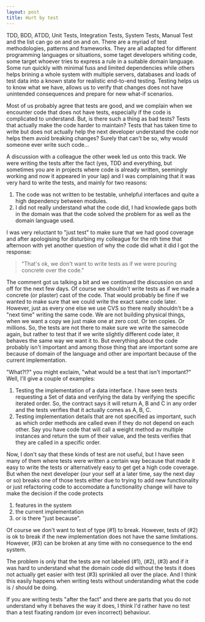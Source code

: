```yaml
---
layout: post
title: Hurt by test
---
```


TDD, BDD, ATDD, Unit Tests, Integration Tests, System Tests, Manual Test and the list can go on and on and on. There are a myriad of test methodologies, patterns and frameworks. They are all adapted for different programming languages or situations, some taget developers whiting code, some target whoever tries to express a rule in a suitable domain language. Some run quickly with minimal fuss and limited dependencies while others helps brining a whole system with multiple servers, databases and loads of test data into a known state for realistic end-to-end testing. Testing helps us to know what we have, allows us to verify that changes does not have unintended consequences and prepare for new what-if scenarios. 

Most of us probably agree that tests are good, and we complain when we encounter code that does not have tests, especially if the code is complicated to understand. But, is there such a thing as bad tests? Tests that actually make the code harder to maintain? Tests that has taken time to write but does not actually help the next developer understand the code nor helps them avoid breaking changes? Surely that can't be so, why would someone ever write such code...

A discussion with a colleague the other week led us onto this track. We were writing the tests after the fact (yes, TDD and everything, but sometimes you are in projects where code is already written, seemingly working and now it appeared in your lap) and I was complaining that it was very hard to write the tests, and mainly for two reasons:

1. The code was not written to be testable, unhelpful interfaces and quite a high dependency between modules.
2. I did not really understand what the code did, I had knowlede gaps both in the domain was that the code solved the problem for as well as the domain language used.

I was very reluctant to "just test" to make sure that we had good coverage and after apologising for disturbing my colleague for the nth time that afternoon with yet another question of why the code did what it did I got the response: 

> "That's ok, we don't want to write tests as if we were pouring concrete over the code."

The comment got us talking a bit and we continued the discussion on and off for the next few days. Of course we shouldn't write tests as if we made a concrete (or plaster) cast of the code. That would probably be fine if we wanted to make sure that we could write the exact same code later. However, just as every one else we use CVS so there really shouldn't be a "next time" writing the same code. We are not building physical things, when we want a copy we just make one at zero cost. Or ten copies. Or millions. So, the tests are not there to make sure we write the samecode again, but rather to test that if we write slightly different code later, it behaves the same way we want it to. But everything about the code probably isn't important and among those thing that are important some are because of domain of the language and other are important because of the current implementation.

"What?!?" you might exclaim, "what would be a test that isn't important?" Well, I'll give a couple of examples:

1. Testing the implementation of a data interface. I have seen tests requesting a Set of data and verifying the data by verifying the specific iterated order. So, the contract says it will return A, B and C in any order and the tests verifies that it actually comes as A, B, C.
2. Testing implementation details that are not specified as important, such as which order methods are called even if they do not depend on each other. Say you have code that will call a weight method av multiple instances and return the sum of their value, and the tests verifies that they are called in a specific order.

Now, I don't say that these kinds of test are not useful, but I have seen many of them where tests were written a certain way because that made it easy to write the tests or alternatively easy to get get a high code coverage. But when the next developer (our your self at a later time, say the next day or so) breaks one of those tests either due to trying to add new functionality or just refactoring code to accomodate a functionality change will have to make the decision if the code protects 

1. features in the system
2. the current implementation
3. or is there "just because". 

Of course we don't want to test of type (#1) to break. However, tests of (#2) is ok to break if the new implementation does not have the same limitations. However, (#3) can be broken at any time with no consequence to the end system.

The problem is only that the tests are not labeled (#1), (#2), (#3) and if it was hard to understand what the domain code did without the tests it does not actually get easier with test (#3) sprinkled all over the place. And I think this easily happens when writing tests without understanding what the code is / should be doing.

If you are writing tests "after the fact" and there are parts that you do not understand why it behaves the way it does, I think I'd rather have no test than a test fixating random (or even incorrect) behaviour.

